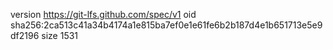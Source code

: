 version https://git-lfs.github.com/spec/v1
oid sha256:2ca513c41a34b4174a1e815ba7ef0e1e61fe6b2b187d4e1b651713e5e9df2196
size 1531
